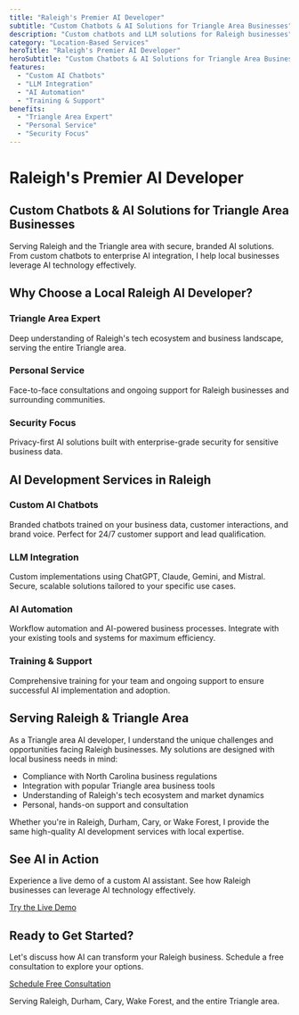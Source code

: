 ```yaml
---
title: "Raleigh's Premier AI Developer"
subtitle: "Custom Chatbots & AI Solutions for Triangle Area Businesses"
description: "Custom chatbots and LLM solutions for Raleigh businesses"
category: "Location-Based Services"
heroTitle: "Raleigh's Premier AI Developer"
heroSubtitle: "Custom Chatbots & AI Solutions for Triangle Area Businesses"
features:
  - "Custom AI Chatbots"
  - "LLM Integration"
  - "AI Automation"
  - "Training & Support"
benefits:
  - "Triangle Area Expert"
  - "Personal Service"
  - "Security Focus"
---
```


# Raleigh's Premier AI Developer

## Custom Chatbots & AI Solutions for Triangle Area Businesses

Serving Raleigh and the Triangle area with secure, branded AI solutions. From custom chatbots to enterprise AI integration, I help local businesses leverage AI technology effectively.

## Why Choose a Local Raleigh AI Developer?

### Triangle Area Expert
Deep understanding of Raleigh's tech ecosystem and business landscape, serving the entire Triangle area.

### Personal Service
Face-to-face consultations and ongoing support for Raleigh businesses and surrounding communities.

### Security Focus
Privacy-first AI solutions built with enterprise-grade security for sensitive business data.

## AI Development Services in Raleigh

### Custom AI Chatbots
Branded chatbots trained on your business data, customer interactions, and brand voice. Perfect for 24/7 customer support and lead qualification.

### LLM Integration
Custom implementations using ChatGPT, Claude, Gemini, and Mistral. Secure, scalable solutions tailored to your specific use cases.

### AI Automation
Workflow automation and AI-powered business processes. Integrate with your existing tools and systems for maximum efficiency.

### Training & Support
Comprehensive training for your team and ongoing support to ensure successful AI implementation and adoption.

## Serving Raleigh & Triangle Area

As a Triangle area AI developer, I understand the unique challenges and opportunities facing Raleigh businesses. My solutions are designed with local business needs in mind:

- Compliance with North Carolina business regulations
- Integration with popular Triangle area business tools
- Understanding of Raleigh's tech ecosystem and market dynamics
- Personal, hands-on support and consultation

Whether you're in Raleigh, Durham, Cary, or Wake Forest, I provide the same high-quality AI development services with local expertise.

## See AI in Action

Experience a live demo of a custom AI assistant. See how Raleigh businesses can leverage AI technology effectively.

[Try the Live Demo](https://chat.adam.matthewsteinberger.com)

## Ready to Get Started?

Let's discuss how AI can transform your Raleigh business. Schedule a free consultation to explore your options.

[Schedule Free Consultation](https://tidycal.com/realadammatthew)

Serving Raleigh, Durham, Cary, Wake Forest, and the entire Triangle area. 